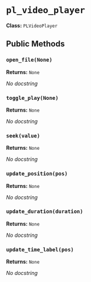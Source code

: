 # `pl_video_player`

**Class:** `PLVideoPlayer`

## Public Methods

### `open_file(None)`
**Returns:** `None`

_No docstring_

### `toggle_play(None)`
**Returns:** `None`

_No docstring_

### `seek(value)`
**Returns:** `None`

_No docstring_

### `update_position(pos)`
**Returns:** `None`

_No docstring_

### `update_duration(duration)`
**Returns:** `None`

_No docstring_

### `update_time_label(pos)`
**Returns:** `None`

_No docstring_